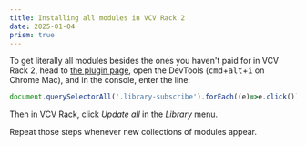 ```yaml
---
title: Installing all modules in VCV Rack 2
date: 2025-01-04
prism: true
---
```


To get literally all modules besides the ones you haven't paid for in VCV Rack 2, head to [the plugin page](https://library.vcvrack.com/plugins), open the DevTools (<kbd>cmd</kbd>+<kbd>alt</kbd>+<kbd>i</kbd> on Chrome Mac), and in the console, enter the line:

```js
document.querySelectorAll('.library-subscribe').forEach((e)=>e.click())
```

Then in VCV Rack, click <cite>Update all</cite> in the <cite>Library</cite> menu.

Repeat those steps whenever new collections of modules appear.